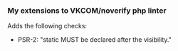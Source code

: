 ### My extensions to VKCOM/noverify php linter

Adds the following checks:
- PSR-2: "static MUST be declared after the visibility."
